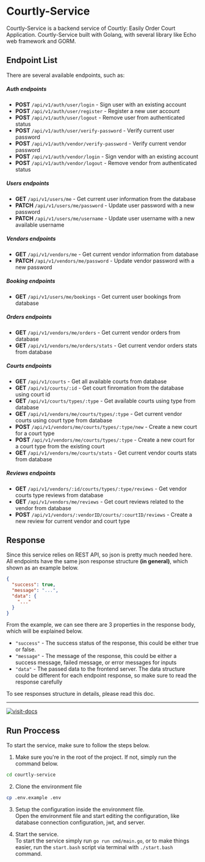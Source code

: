 # Courtly-Service

Courtly-Service is a backend service of Courtly: Easily Order Court Application. Courtly-Service built with Golang, with several library like Echo web framework and GORM.

## Endpoint List

There are several available endpoints, such as:

##### Auth endpoints

- **POST** `/api/v1/auth/user/login` - Sign user with an existing account
- **POST** `/api/v1/auth/user/register` - Register a new user account
- **POST** `/api/v1/auth/user/logout` - Remove user from authenticated status
- **POST** `/api/v1/auth/user/verify-password` - Verify current user password
- **POST** `/api/v1/auth/vendor/verify-password` - Verify current vendor password
- **POST** `/api/v1/auth/vendor/login` - Sign vendor with an existing account
- **POST** `/api/v1/auth/vendor/logout` - Remove vendor from authenticated status

##### Users endpoints

- **GET** `/api/v1/users/me` - Get current user information from the database
- **PATCH** `/api/v1/users/me/password` - Update user password with a new password
- **PATCH** `/api/v1/users/me/username` - Update user username with a new available username

##### Vendors endpoints

- **GET** `/api/v1/vendors/me` - Get current vendor information from database
- **PATCH** `/api/v1/vendors/me/password` - Update vendor password with a new password

##### Booking endpoints

- **GET** `/api/v1/users/me/bookings` - Get current user bookings from database

##### Orders endpoints

- **GET** `/api/v1/vendors/me/orders` - Get current vendor orders from database
- **GET** `/api/v1/vendors/me/orders/stats` - Get current vendor orders stats from database

##### Courts endpoints

- **GET** `/api/v1/courts` - Get all available courts from database
- **GET** `/api/v1/courts/:id` - Get court finromation from the database using court id
- **GET** `/api/v1/courts/types/:type` - Get available courts using type from database
- **GET** `/api/v1/vendors/me/courts/types/:type` - Get current vendor courts using court type from database
- **POST** `/api/v1/vendors/me/courts/types/:type/new` - Create a new court for a court type
- **POST** `/api/v1/vendors/me/courts/types/:type` - Create a new court for a court type from the existing court
- **GET** `/api/v1/vendors/me/courts/stats` - Get current vendor courts stats from database

##### Reviews endpoints

- **GET** `/api/v1/vendors/:id/courts/types/:type/reviews` - Get vendor courts type reviews from database
- **GET** `/api/v1/vendors/me/reviews` - Get court reviews related to the vendor from database
- **POST** `/api/v1/vendors/:vendorID/courts/:courtID/reviews` - Create a new review for current vendor and court type

## Response

Since this service relies on REST API, so json is pretty much needed here. All endpoints have the same json response structure **(in general)**, which shown as an example below.

```json
{
  "success": true,
  "message": "...",
  "data": {
    "..."
  }
}
```

From the example, we can see there are 3 properties in the response body, which will be explained below.

- `"success"` - The success status of the response, this could be either true or false.
- `"message"` - The message of the response, this could be either a success message, failed message, or error messages for inputs
- `"data"` - The passed data to the frontend server. The data structure could be different for each endpoint response, so make sure to read the response carefully

To see responses structure in details, please read this doc.

---

[![visit-docs](https://img.shields.io/badge/visit-response--docs-blue)](https://github.com/bryanfks-dev/Courtly-Service/blob/main/docs/RESPONSES.md)

## Run Proccess

To start the service, make sure to follow the steps below.

1. Make sure you're in the root of the project. If not, simply run the command below.

```bash
cd courtly-service
```

2. Clone the environment file

```bash
cp .env.example .env
```

3. Setup the configuration inside the environment file.<br>
   Open the environment file and start editing the configuration, like database connection configuration, jwt, and server.

4. Start the service.<br>
   To start the service simply run `go run cmd/main.go`, or to make things easier, run the `start.bash` script via terminal with `./start.bash` command.
